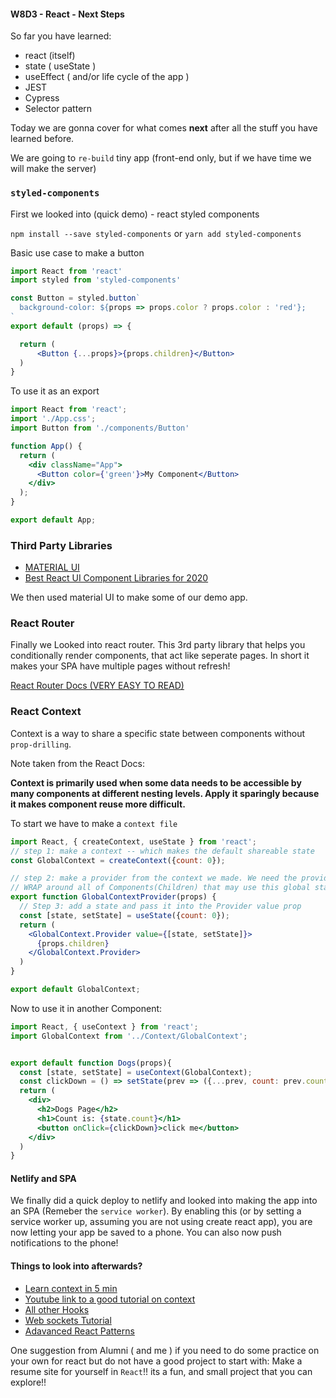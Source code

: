 #### W8D3 - React - Next Steps

So far you have learned:

- react (itself)
- state ( useState )
- useEffect ( and/or life cycle of the app )
- JEST
- Cypress
- Selector pattern

Today we are gonna cover for what comes __next__ after all the stuff you have learned before.

We are going to `re-build` tiny app (front-end only, but if we have time we will make the server)

### `styled-components`


First we looked into (quick demo) - react styled components

`npm install --save styled-components` or
`yarn add styled-components`



Basic use case to make a button

```jsx
import React from 'react'
import styled from 'styled-components'

const Button = styled.button`
  background-color: ${props => props.color ? props.color : 'red'};
`
export default (props) => {

  return (
      <Button {...props}>{props.children}</Button>
  )
}
```

To use it as an export

```jsx
import React from 'react';
import './App.css';
import Button from './components/Button'

function App() {
  return (
    <div className="App">
      <Button color={'green'}>My Component</Button>
    </div>
  );
}

export default App;
```

### Third Party Libraries

- [MATERIAL UI](https://material-ui.com/)
- [Best React UI Component Libraries for 2020](https://www.codeinwp.com/blog/react-ui-component-libraries-frameworks/)


We then used material UI to make some of our demo app.


### React Router

Finally we Looked into react router. This 3rd party library that helps you conditionally render components, that act like seperate pages. In short it makes your SPA have multiple pages without refresh!

[React Router Docs (VERY EASY TO READ)](https://reacttraining.com/react-router/web)



### React Context

Context is a way to share a specific state between components without `prop-drilling`. 

Note taken from the React Docs:

__Context is primarily used when some data needs to be accessible by many components at different nesting levels. Apply it sparingly because it makes component reuse more difficult.__

To start we have to make a `context file`

```jsx
import React, { createContext, useState } from 'react';
// step 1: make a context -- which makes the default shareable state
const GlobalContext = createContext({count: 0});

// step 2: make a provider from the context we made. We need the provider, to
// WRAP around all of Components(Children) that may use this global state.
export function GlobalContextProvider(props) {
  // Step 3: add a state and pass it into the Provider value prop
  const [state, setState] = useState({count: 0});
  return (
    <GlobalContext.Provider value={[state, setState]}>
      {props.children}
    </GlobalContext.Provider>
  )
}

export default GlobalContext;
```

Now to use it in another Component:

```jsx
import React, { useContext } from 'react';
import GlobalContext from '../Context/GlobalContext';


export default function Dogs(props){
  const [state, setState] = useContext(GlobalContext);
  const clickDown = () => setState(prev => ({...prev, count: prev.count - 1}));
  return (
    <div>
      <h2>Dogs Page</h2>
      <h1>Count is: {state.count}</h1>
      <button onClick={clickDown}>click me</button>
    </div>
  )
}
```



#### Netlify and SPA

We finally did a quick deploy to netlify and looked into making the app into an SPA (Remeber the `service worker`). By enabling this (or by setting a service worker up, assuming you are not using create react app), you are now letting your app be saved to a phone. You can also now push notifications to the phone!

#### Things to look into afterwards?

 - [Learn context in 5 min ](https://www.freecodecamp.org/news/react-context-in-5-minutes/)
 - [Youtube link to a good tutorial on context](https://www.youtube.com/watch?v=6RhOzQciVwI)
 - [All other Hooks](https://reactjs.org/docs/hooks-reference.html)
 - [Web sockets Tutorial](https://blog.bitlabstudio.com/a-simple-chat-app-with-react-node-and-websocket-35d3c9835807)
 - [Adavanced React Patterns](https://www.udemy.com/course/the-complete-guide-to-advanced-react-patterns/)

One suggestion from Alumni ( and me ) if you need to do some practice on your own for react but do not have a good project to start with: Make a resume site for yourself in `React`!! its a fun, and small project that you can explore!!